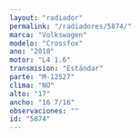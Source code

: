 ```yaml
---
layout: "radiador"
permalink: "/radiadores/5874/"
marca: "Volkswagen"
modelo: "Crossfox"
ano: "2010"
motor: "L4 1.6"
transmision: "Estándar"
parte: "M-12527"
clima: "NO"
alto: "17"
ancho: "16 7/16"
observaciones: ""
id: "5874"
---
```


